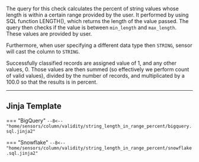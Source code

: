 The query for this check calculates the percent of string values whose length is within a certain range provided by the user.
It performed by using SQL function LENGTH(), which returns the length of the value passed.
The query then checks if the value is between `min_length` and `max_length`. These values are provided by user.

Furthermore, when user specifying a different data type then `STRING`, sensor will cast the column to `STRING`.
 
Successfully classified records are assigned value of 1, and any other values, 0.
Those values are then summed (so effectively we perform count of valid values), divided by the number of records,
and multiplicated by a 100.0 so that the results is in percent.

___
## Jinja Template
=== "BigQuery"
    ```
    --8<-- "home/sensors/column/validity/string_length_in_range_percent/bigquery.sql.jinja2"
    ```

=== "Snowflake"
    ```
    --8<-- "home/sensors/column/validity/string_length_in_range_percent/snowflake.sql.jinja2"
    ```